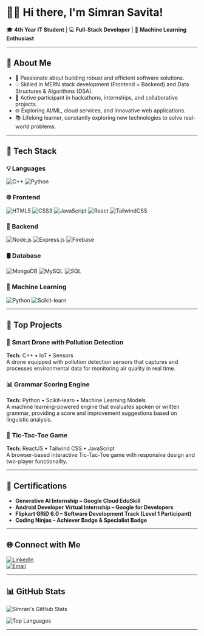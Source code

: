 # 👩‍💻 Hi there, I'm Simran Savita!  
🎓 **4th Year IT Student** | 💻 **Full-Stack Developer** | 🤖 **Machine Learning Enthusiast**  

---

## 🚀 About Me
- 🌟 Passionate about building robust and efficient software solutions.  
- 💡 Skilled in MERN stack development (Frontend + Backend) and Data Structures & Algorithms (DSA).  
- 🤝 Active participant in hackathons, internships, and collaborative projects.  
- 🌐 Exploring AI/ML, cloud services, and innovative web applications.  
- 📚 Lifelong learner, constantly exploring new technologies to solve real-world problems.

---
## 🚀 Tech Stack

### 💡 Languages
![C++](https://img.shields.io/badge/C%2B%2B-00599C?style=for-the-badge&logo=c%2B%2B&logoColor=white)
![Python](https://img.shields.io/badge/Python-3776AB?style=for-the-badge&logo=python&logoColor=white)
### 🌐 Frontend
![HTML5](https://img.shields.io/badge/HTML5-E34F26?style=for-the-badge&logo=html5&logoColor=white)
![CSS3](https://img.shields.io/badge/CSS3-1572B6?style=for-the-badge&logo=css3&logoColor=white)
![JavaScript](https://img.shields.io/badge/JavaScript-323330?style=for-the-badge&logo=javascript&logoColor=F7DF1E)
![React](https://img.shields.io/badge/React-20232A?style=for-the-badge&logo=react&logoColor=61DAFB)
![TailwindCSS](https://img.shields.io/badge/Tailwind_CSS-38B2AC?style=for-the-badge&logo=tailwind-css&logoColor=white)
### 🔧 Backend
![Node.js](https://img.shields.io/badge/Node.js-339933?style=for-the-badge&logo=nodedotjs&logoColor=white)
![Express.js](https://img.shields.io/badge/Express.js-404D59?style=for-the-badge)
![Firebase](https://img.shields.io/badge/Firebase-FFCA28?style=for-the-badge&logo=firebase&logoColor=black)
### 🛢️ Database
![MongoDB](https://img.shields.io/badge/MongoDB-4EA94B?style=for-the-badge&logo=mongodb&logoColor=white)
![MySQL](https://img.shields.io/badge/MySQL-005C84?style=for-the-badge&logo=mysql&logoColor=white)
![SQL](https://img.shields.io/badge/SQL-FF4500?style=for-the-badge)
### 🤖 Machine Learning
![Python](https://img.shields.io/badge/Python-FFD43B?style=for-the-badge&logo=python&logoColor=blue)
![Scikit-learn](https://img.shields.io/badge/Scikit--learn-F7931E?style=for-the-badge&logo=scikit-learn&logoColor=white)

---

## 📌 Top Projects

### 🧠 **Smart Drone with Pollution Detection**  
**Tech:** C++ • IoT • Sensors  
A drone equipped with pollution detection sensors that captures and processes environmental data for monitoring air quality in real time.

### 📊 **Grammar Scoring Engine**  
**Tech:** Python • Scikit-learn • Machine Learning Models  
A machine learning-powered engine that evaluates spoken or written grammar, providing a score and improvement suggestions based on linguistic analysis.

### 💬 **Tic-Tac-Toe Game**  
**Tech:** ReactJS • Tailwind CSS • JavaScript  
A browser-based interactive Tic-Tac-Toe game with responsive design and two-player functionality.

---

## 📜 Certifications
- **Generative AI Internship – Google Cloud EduSkill**  
- **Android Developer Virtual Internship – Google for Developers**  
- **Flipkart GRiD 6.0 – Software Development Track (Level 1 Participant)**  
- **Coding Ninjas – Achiever Badge & Specialist Badge**  

---

## 🌐 Connect with Me
[![LinkedIn](https://img.shields.io/badge/LinkedIn-0A66C2?style=for-the-badge&logo=linkedin&logoColor=white)](https://www.linkedin.com/in/simran-savita/)  
[![Email](https://img.shields.io/badge/Email-D14836?style=for-the-badge&logo=gmail&logoColor=white)](mailto:simransavita11@gmail.com)  

---

## 📊 GitHub Stats

![Simran's GitHub Stats](https://github-readme-stats.vercel.app/api?username=simransavita9984&show_icons=true&theme=radical)

![Top Languages](https://github-readme-stats.vercel.app/api/top-langs/?username=simransavita9984&layout=compact&theme=radical)


---
